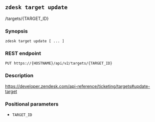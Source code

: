 ## `zdesk target update`

/targets/{TARGET_ID}

### Synopsis

    zdesk target update [ ... ]

### REST endpoint

    PUT https://{HOSTNAME}/api/v2/targets/{TARGET_ID}

### Description

https://developer.zendesk.com/api-reference/ticketing/targets#update-target

### Positional parameters

* `TARGET_ID`

